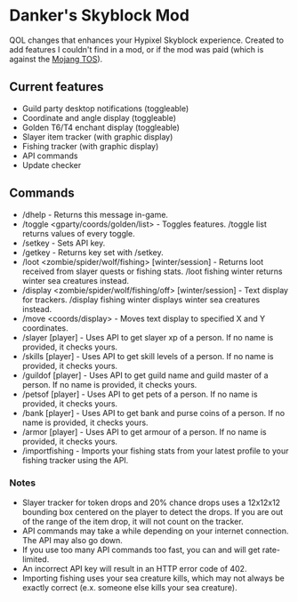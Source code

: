 # Danker's Skyblock Mod
QOL changes that enhances your Hypixel Skyblock experience. Created to add features I couldn't find in a mod, or if the mod was paid (which is against the [Mojang TOS](https://account.mojang.com/documents/commercial_guidelines)).

## Current features
- Guild party desktop notifications (toggleable)
- Coordinate and angle display (toggleable)
- Golden T6/T4 enchant display (toggleable)
- Slayer item tracker (with graphic display)
- Fishing tracker (with graphic display)
- API commands
- Update checker

## Commands
- /dhelp - Returns this message in-game.
- /toggle <gparty/coords/golden/list> - Toggles features. /toggle list returns values of every toggle.
- /setkey <key> - Sets API key.
- /getkey - Returns key set with /setkey.
- /loot <zombie/spider/wolf/fishing> [winter/session] - Returns loot received from slayer quests or fishing stats. /loot fishing winter returns winter sea creatures instead.
- /display <zombie/spider/wolf/fishing/off> [winter/session] - Text display for trackers. /display fishing winter displays winter sea creatures instead.
- /move <coords/display> <x> <y> - Moves text display to specified X and Y coordinates.
- /slayer [player] - Uses API to get slayer xp of a person. If no name is provided, it checks yours.
- /skills [player] - Uses API to get skill levels of a person. If no name is provided, it checks yours.
- /guildof [player] - Uses API to get guild name and guild master of a person. If no name is provided, it checks yours.
- /petsof [player] - Uses API to get pets of a person. If no name is provided, it checks yours.
- /bank [player] - Uses API to get bank and purse coins of a person. If no name is provided, it checks yours.
- /armor [player] - Uses API to get armour of a person. If no name is provided, it checks yours.
- /importfishing - Imports your fishing stats from your latest profile to your fishing tracker using the API.

### Notes
- Slayer tracker for token drops and 20% chance drops uses a 12x12x12 bounding box centered on the player to detect the drops. If you are out of the range of the item drop, it will not count on the tracker.
- API commands may take a while depending on your internet connection. The API may also go down.
- If you use too many API commands too fast, you can and will get rate-limited.
- An incorrect API key will result in an HTTP error code of 402.
- Importing fishing uses your sea creature kills, which may not always be exactly correct (e.x. someone else kills your sea creature).
